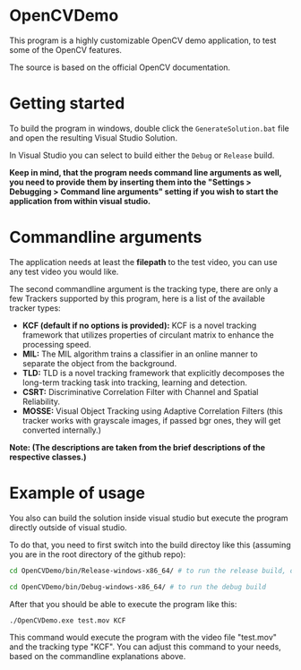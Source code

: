 # OpenCVDemo

This program is a highly customizable OpenCV demo application, to test some of the OpenCV features.

The source is based on the official OpenCV documentation.

# Getting started

To build the program in windows, double click the `GenerateSolution.bat` file and open the resulting Visual Studio Solution.

In Visual Studio you can select to build either the `Debug` or `Release` build.

**Keep in mind, that the program needs command line arguments as well, you need to provide them by inserting them into the "Settings > Debugging > Command line arguments" setting if you wish to start the application from within visual studio.**

# Commandline arguments

The application needs at least the **filepath** to the test video, you can use any test video you would like.

The second commandline argument is the tracking type, there are only a few Trackers supported by this program, here is a list of the available tracker types:

- **KCF (default if no options is provided):** KCF is a novel tracking framework that utilizes properties of circulant matrix to enhance the processing speed.
- **MIL:** The MIL algorithm trains a classifier in an online manner to separate the object from the
background.
- **TLD:** TLD is a novel tracking framework that explicitly decomposes the long-term tracking task into
tracking, learning and detection.
- **CSRT:** Discriminative Correlation Filter with Channel and Spatial Reliability.
- **MOSSE:**  Visual Object Tracking using Adaptive Correlation Filters (this tracker works with grayscale images, if passed bgr ones, they will get converted internally.)

**Note: (The descriptions are taken from the brief descriptions of the respective classes.)**

# Example of usage

You also can build the solution inside visual studio but execute the program directly outside of visual studio.

To do that, you need to first switch into the build directoy like this (assuming you are in the root directory of the github repo):
```sh
cd OpenCVDemo/bin/Release-windows-x86_64/ # to run the release build, or

cd OpenCVDemo/bin/Debug-windows-x86_64/ # to run the debug build
```

After that you should be able to execute the program like this:
```sh
./OpenCVDemo.exe test.mov KCF
```

This command would execute the program with the video file "test.mov" and the tracking type "KCF". You can adjust this command to your needs, based on the commandline explanations above.

